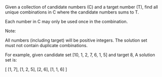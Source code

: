 
Given a collection of candidate numbers (C) and a target number (T), find all unique combinations in C where the candidate numbers sums to T.


Each number in C may only be used once in the combination.

Note:

All numbers (including target) will be positive integers.
The solution set must not contain duplicate combinations.




For example, given candidate set [10, 1, 2, 7, 6, 1, 5] and target 8,
A solution set is:

[
  [1, 7],
  [1, 2, 5],
  [2, 6],
  [1, 1, 6]
]
